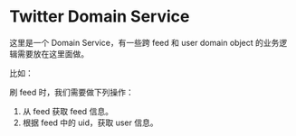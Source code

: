 # Twitter Domain Service

这里是一个 Domain Service，有一些跨 feed 和 user domain object 的业务逻辑需要放在这里面做。

比如：

刷 feed 时，我们需要做下列操作：

1. 从 feed 获取 feed 信息。
2. 根据 feed 中的 uid，获取 user 信息。

